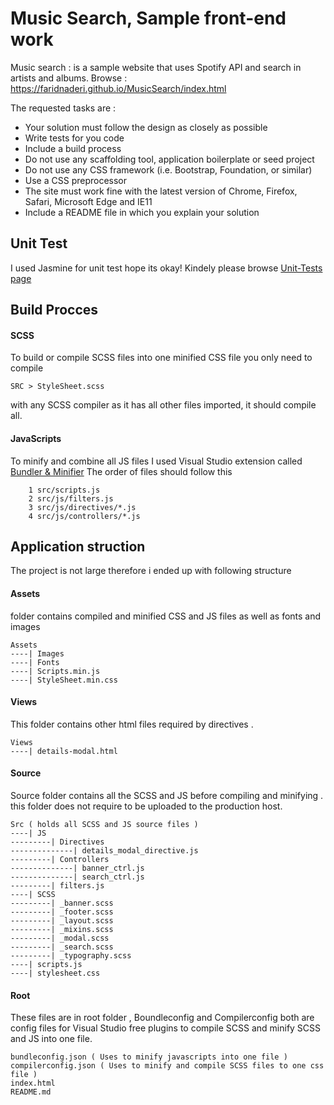 # Music Search, Sample front-end work
Music search : is a sample website that uses Spotify API and search in artists and albums.
Browse : https://faridnaderi.github.io/MusicSearch/index.html

The requested tasks are :

* Your solution must follow the design as closely as possible
* Write tests for you code
* Include a build process
* Do not use any scaffolding tool, application boilerplate or seed project
* Do not use any CSS framework (i.e. Bootstrap, Foundation, or similar)
* Use a CSS preprocessor
* The site must work fine with the latest version of Chrome, Firefox, Safari, Microsoft Edge and IE11
* Include a README file in which you explain your solution
 
## Unit Test
I used Jasmine for unit test hope its okay! Kindely please browse [Unit-Tests page](https://faridnaderi.github.io/MusicSearch/unittests.html)

## Build Procces
#### SCSS
To build or compile SCSS files into one minified CSS file you only need to compile 
```
SRC > StyleSheet.scss
```
with any SCSS compiler as it has all other files imported, it should compile all.
#### JavaScripts
To minify and combine all JS files I used Visual Studio extension called [Bundler & Minifier](https://github.com/madskristensen/BundlerMinifier)
The order of files should follow this 
```
	1 src/scripts.js
    2 src/js/filters.js
    3 src/js/directives/*.js
    4 src/js/controllers/*.js
```

## Application struction
The project is not large therefore i ended up with following structure

#### Assets
folder contains compiled and minified CSS and JS files as well as fonts and images
```
Assets
----| Images
----| Fonts
----| Scripts.min.js
----| StyleSheet.min.css
```
#### Views
This folder contains other html files required by directives .
```
Views
----| details-modal.html
```
#### Source 
Source folder contains all the SCSS and JS before compiling and minifying . this folder does not require to be uploaded to the production host.
```
Src ( holds all SCSS and JS source files )
----| JS
---------| Directives
--------------| details_modal_directive.js
---------| Controllers
--------------| banner_ctrl.js
--------------| search_ctrl.js
---------| filters.js
----| SCSS
---------| _banner.scss
---------| _footer.scss
---------| _layout.scss
---------| _mixins.scss
---------| _modal.scss
---------| _search.scss
---------| _typography.scss
----| scripts.js
----| stylesheet.css
```
#### Root
These files are in root folder , Boundleconfig and Compilerconfig both are config files for Visual Studio free plugins to compile SCSS and minify SCSS and JS into one file. 
```
bundleconfig.json ( Uses to minify javascripts into one file )
compilerconfig.json ( Uses to minify and compile SCSS files to one css file )
index.html
README.md
```

